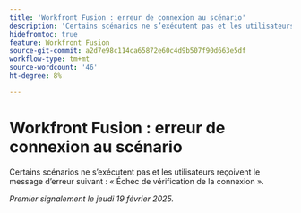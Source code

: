 ```yaml
---
title: 'Workfront Fusion : erreur de connexion au scénario'
description: 'Certains scénarios ne s’exécutent pas et les utilisateurs reçoivent le message d’erreur suivant : « Échec de vérification de la connexion ».'
hidefromtoc: true
feature: Workfront Fusion
source-git-commit: a2d7e98c114ca65872e60c4d9b507f90d663e5df
workflow-type: tm+mt
source-wordcount: '46'
ht-degree: 8%

---
```


# Workfront Fusion : erreur de connexion au scénario

Certains scénarios ne s’exécutent pas et les utilisateurs reçoivent le message d’erreur suivant : « Échec de vérification de la connexion ».

_Premier signalement le jeudi 19 février 2025._
